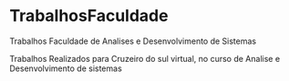 # TrabalhosFaculdade
Trabalhos Faculdade de Analises e Desenvolvimento de Sistemas

Trabalhos Realizados para Cruzeiro do sul virtual, no curso de Analise e Desenvolvimento de sistemas 
